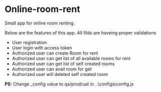 # Online-room-rent
Small app for online room renting.

Below are the features of this app. All filds are haveing proper validations
 * User registration
 * User login with access token
 * Authorized user can create Room for rent
 * Authorized user can get list of all available rooms for rent
 * Authorized user can get list of self created rooms
 * Authorized user can avail room for get
 * Authorized user will deleted self created room

 **PS:** Change _config value to qa/prod/uat in ..\configs\config.js
